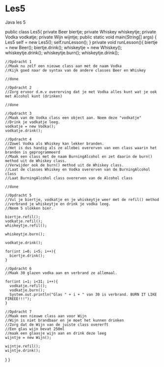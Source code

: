 # Les5
Java les 5 

public class Les5{
  private Beer biertje;
  private Whiskey whiskeytje;
  private Vodka vodkatje;
  private Wijn wijntje;
  public static void main(String[] args) {
    	Les5 self = new Les5();
      self.runLesson();
  }
  private void runLesson(){
    biertje = new Beer();
    biertje.drink();
    whiskeytje = new Whiskey();
    whiskeytje.drink();
    whiskeytje.burn();
    whiskeytje.drink();

    //Opdracht 1
    //Maak nu zelf een nieuwe class aan met de naam Vodka
    //Kijk goed naar de syntax van de andere classes Beer en Whiskey

    //done

    //Opdracht 2
    //Zorg ervoor d.m.v overerving dat je met Vodka alles kunt wat je ook met Alcohol kunt (drinken)

    //done

    //Opdracht 3
    //Maak van de Vodka class een object aan. Noem deze "vodkatje"
    //Drink je vodkatje leeg.
    vodkatje = new Vodka();
    vodkatje.drink();

    //Opdracht 4
    //Zowel Vodka als Whiskey kan lekker branden.
    //Het is dus handig als ze allebei overerven van een class waarin het branden is geprogrammeerd
    //Maak een class met de naam BurningAlcohol en zet daarin de burn() method uit de Whiskey class.
    //Verwijder ook de burn() method uit de Whiskey class.
    //Laat de classes Whiskey en Vodka overerven van de BurningAlcohol class
    //Laat BurningAlcohol class overerven van de Alcohol class

    //done

    //Opdracht 5
    //Vul je biertje, vodkatje en je whiskeytje weer met de refil() method
    //verbrand je whiskeytje en drink je vodka leeg.
    //Neem 5 slokken bier.

    biertje.refil();
    vodkatje.refil();
    whiskeytje.refil();

    whiskeytje.burn();

    vodkatje.drink();

    for(int i=0; i<5; i++){
      biertje.drink();
    }

    //Opdracht 6
    //Maak 30 glazen vodka aan en verbrand ze allemaal.

    for(int i=1; i<31; i++){
      vodkatje.refil();
      vodkatje.burn();
      System.out.println("Glas " + i + " van 30 is verbrand. BURN IT LIKE FIREEE!!!");
    }

    //Opdracht 7
    //Maak een nieuwe class aan voor Wijn
    //Wijn is niet brandbaar en je moet het kunnen drinken
    //Zorg dat de Wijn van de juiste class overerft
    //Een glas wijn bevat 250ml
    //maak een glaasje wijn aan en drink deze leeg
    wijntje = new Wijn();

    wijntje.refil();
    wijntje.drink();

  }
}
